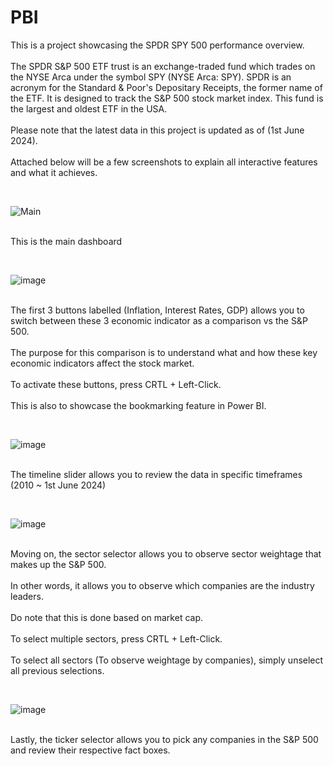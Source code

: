 # PBI
This is a project showcasing the SPDR SPY 500 performance overview.
<br /><br /> The SPDR S&P 500 ETF trust is an exchange-traded fund which trades on the NYSE Arca under the symbol SPY (NYSE Arca: SPY). SPDR is an acronym for the Standard & Poor's Depositary Receipts, the former name of the ETF. It is designed to track the S&P 500 stock market index. This fund is the largest and oldest ETF in the USA.
<br /><br /> Please note that the latest data in this project is updated as of (1st June 2024). 
<br /><br /> Attached below will be a few screenshots to explain all interactive features and what it achieves.


<br />

![Main](https://github.com/JiunnYan/PBI/assets/171431218/66812e97-888a-4e95-b704-7e1d8b91dfd0)

<br /> This is the main dashboard 

<br />

![image](https://github.com/JiunnYan/PBI/assets/171431218/0c345608-5549-4e7a-b640-97c0a88a3b6b)

<br />The first 3 buttons labelled (Inflation, Interest Rates, GDP) allows you to switch between these 3 economic indicator as a comparison vs the S&P 500.
<br /><br />The purpose for this comparison is to understand what and how these key economic indicators affect the stock market.
<br /><br />To activate these buttons, press CRTL + Left-Click.
<br /><br />This is also to showcase the bookmarking feature in Power BI.

<br />

![image](https://github.com/JiunnYan/PBI/assets/171431218/71b33950-09c2-489d-ac3b-3f1c13471043)

<br />The timeline slider allows you to review the data in specific timeframes (2010 ~ 1st June 2024)

<br />

![image](https://github.com/JiunnYan/PBI/assets/171431218/2876c83c-8656-421f-be0a-e12970f8cbb1)

<br />Moving on, the sector selector allows you to observe sector weightage that makes up the S&P 500.
<br /><br />In other words, it allows you to observe which companies are the industry leaders. 
<br /><br />Do note that this is done based on market cap.
<br /><br />To select multiple sectors, press CRTL + Left-Click.
<br /><br />To select all sectors (To observe weightage by companies), simply unselect all previous selections.

<br />

![image](https://github.com/JiunnYan/PBI/assets/171431218/c8069a72-08bc-4836-9a72-9acc3330e22f)

<br />Lastly, the ticker selector allows you to pick any companies in the S&P 500 and review their respective fact boxes.





